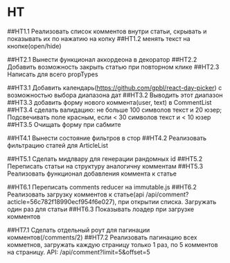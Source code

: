 # HT

##HT1.1 Реализовать список комментов внутри статьи, скрывать и показывать их по нажатию на копку
##HT1.2 менять текст на кнопке(open/hide)

##HT2.1 Вынести функционал аккордеона в декоратор
##HT2.2 Добавить возможность закрыть статью при повторном клике
##HT2.3 Написать для всего propTypes

##HT3.1 Добавить календарь(https://github.com/gpbl/react-day-picker) с возможностью выбора диапазона дат
##HT3.2 Выводить этот диапазон
##HT3.3 добавить форму нового коммента(user, text) в CommentList
##HT3.4 сделать валидацию: не больше 100 символов текст и 20 юзер; Подсвечивать поле красным, если < 30 символов текст и < 10 юзер
##HT3.5 Очищать форму при сабмите

##HT4.1 Вынести состояние фильтров в стор
##HT4.2 Реализовать фильтрацию статей для ArticleList

##HT5.1 Сделать мидлвару для генерации рандомных id
##HT5.2 Переписать статьи на структуру аналогичну комментам
##HT5.3 Реализовать функционал добавления коммента к статье

##HT6.1 Переписать comments reducer на immutable.js
##HT6.2 Реализовать загрузку комментов к статье(api /api/comment?acticle=56c782f18990ecf954f6e027), при открытии списка. Загружать один раз для статьи
##HT6.3 Показывать лоадер при загрузке комментов

##HT7.1 Сделать отдельный роут для пагинации комментов(/comments/2)
##HT7.2 Реализовать пагинацию всех комметнов, загружать каждую страницу только 1 раз, по 5 комментов на страницу. API: /api/comment?limit=5&offset=5